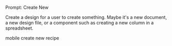 Prompt: Create New

Create a design for a user to create something. Maybe it's a new document, a new design file, or a component such as creating a new column in a spreadsheet.

mobile create new recipe 